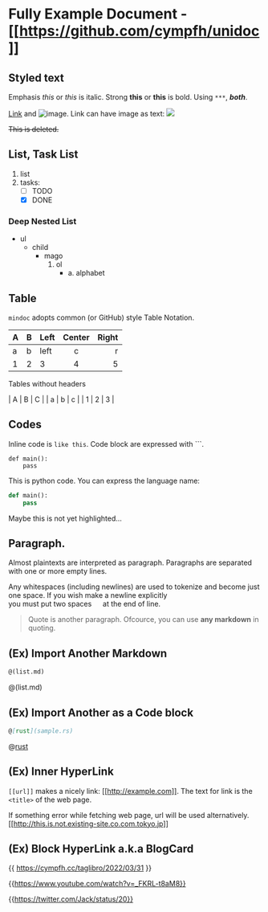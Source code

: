 # Fully Example Document - [[https://github.com/cympfh/unidoc]]

## Styled text

Emphasis *this* or _this_ is italic.
Strong **this** or __this__ is bold.
Using `***`, ***both***.

[Link](//cympfh.cc) and ![image](https://cympfh.cc/favicon.ico).
Link can have image as text: [![](https://cympfh.cc/favicon.ico)](//cympfh.cc)

~~This is deleted.~~

## List, Task List

1. list
1. tasks:
    - [ ] TODO
    - [x] DONE

### Deep Nested List

- ul
    + child
        * mago
            1. ol
                - a. alphabet

## Table

`mindoc` adopts common (or GitHub) style Table Notation.

| A | B | Left | Center | Right |
|---| - |:-----|:---:| --: |
| a | b | left | c | r |
|1|2|3|4|5|

Tables without headers

| A | B | C |
| a | b | c |
| 1 | 2 | 3 |

## Codes

Inline code is `like this`.
Code block are expressed with \`\`\`.

```
def main():
    pass
```

This is python code. You can express the language name:

```python
def main():
    pass
```

Maybe this is not yet highlighted...

## Paragraph.

Almost plaintexts are interpreted as paragraph.
Paragraphs are separated with one or more empty lines.

Any    whitespaces (including newlines) are
used to	tokenize and   become just one space.
If you wish make a newline explicitly  
you must put two spaces `  `  at the end of line.

> Quote is another paragraph.
> Ofcource, you can use **any markdown** in quoting.

## (Ex) Import Another Markdown

```markdown
@(list.md)
```

@(list.md)

## (Ex) Import Another as a Code block

```markdown
@[rust](sample.rs)
```

@[rust](sample.rs)

## (Ex) Inner HyperLink

`[[url]]` makes a nicely link: [[http://example.com]].
The text for link is the `<title>` of the web page.

If something error while fetching web page, url will be used alternatively.
[[http://this.is.not.existing-site.co.com.tokyo.jp]]

## (Ex) Block HyperLink a.k.a BlogCard

{{ https://cympfh.cc/taglibro/2022/03/31 }}

{{https://www.youtube.com/watch?v=_FKRL-t8aM8}}

{{https://twitter.com/Jack/status/20}}
